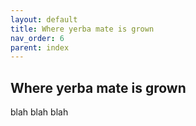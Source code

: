 ```yaml
---
layout: default
title: Where yerba mate is grown
nav_order: 6
parent: index
---
```


## Where yerba mate is grown

blah blah blah